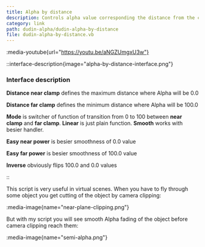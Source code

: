 ```yaml
---
title: Alpha by distance
description: Controls alpha value corresponding the distance from the current camera to the object.
category: link
path: dudin-alpha/dudin-alpha-by-distance
file: dudin-alpha-by-distance.vb
---
```


:media-youtube{url="https://youtu.be/aNGZUmgxU3w"}

::interface-description{image="alpha-by-distance-interface.png"}

### Interface description

**Distance near clamp** defines the maximum distance where Alpha will be 0.0

**Distance far clamp** defines the minimum distance where Alpha will be 100.0

**Mode** is switcher of function of transition from 0 to 100 between **near clamp** and **far clamp**. **Linear** is just plain function. **Smooth** works with besier handler.

**Easy near power** is besier smoothness of 0.0 value

**Easy far power** is besier smoothness of 100.0 value

**Inverse** obviously flips 100.0 and 0.0 values

::

This script is very useful in virtual scenes. When you have to fly through some object you get cutting of the object by camera clipping:

:media-image{name="near-plane-clipping.png"}

But with my script you will see smooth Alpha fading of the object before camera clipping reach them:

:media-image{name="semi-alpha.png"}
